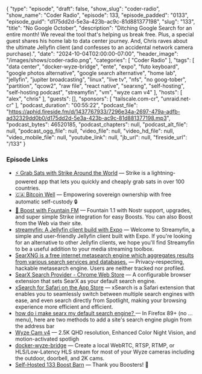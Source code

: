 {
  "type": "episode",
  "draft": false,
  "show_slug": "coder-radio",
  "show_name": "Coder Radio",
  "episode": 133,
  "episode_padded": "0133",
  "episode_guid": "d175dd2d-5e3a-423b-ac9c-81d881377198",
  "slug": "133",
  "title": "No Google October",
  "description": "Ditching Google Search for an entire month!  We reveal the tool that's helping us break free. Plus, a special guest shares his home lab to data center journey. And, Chris raves about the ultimate Jellyfin client (and confesses to an accidental network camera purchase).",
  "date": "2024-10-04T02:00:00-07:00",
  "header_image": "/images/shows/coder-radio.png",
  "categories": [
    "Coder Radio"
  ],
  "tags": [
    "data center",
    "docker-wyze-bridge",
    "ente",
    "expo",
    "futo keyboard",
    "google photos alternative",
    "google search alternative",
    "home lab",
    "jellyfin",
    "jupiter broadcasting",
    "linux",
    "live tv",
    "nfs",
    "no goog-tober",
    "partition",
    "qcow2",
    "raw file",
    "react native",
    "searxng",
    "self-hosting",
    "self-hosting podcast",
    "streamyfin",
    "vm",
    "wyze cam v4"
  ],
  "hosts": [
    "alex",
    "chris"
  ],
  "guests": [],
  "sponsors": [
    "tailscale.com-cr",
    "unraid.net-cr"
  ],
  "podcast_duration": "00:55:22",
  "podcast_file": "https://aphid.fireside.fm/d/1437767933/7296e34a-2697-479a-adfb-ad32329dd0b0/d175dd2d-5e3a-423b-ac9c-81d881377198.mp3",
  "podcast_bytes": 46520185,
  "podcast_chapters": null,
  "podcast_alt_file": null,
  "podcast_ogg_file": null,
  "video_file": null,
  "video_hd_file": null,
  "video_mobile_file": null,
  "youtube_link": null,
  "jb_url": null,
  "fireside_url": "/133"
}


### Episode Links

  * [⚡ Grab Sats with Strike Around the World](https://strike.me/download/ "⚡ Grab Sats with Strike Around the World") — Strike is a lightning-powered app that lets you quickly and cheaply grab sats in over 100 countries.
  * [🇨🇦 Bitcoin Well](https://bitcoinwell.com/ "🇨🇦  Bitcoin Well") — Empowering sovereign ownership with free automatic self-custody 🔒
  * [🎉 Boost with Fountain FM](https://fountain.fm/show/LxGQPEpBqTDLxF4d6qC5 "🎉 Boost with Fountain FM") — Fountain 1.1 with Nostr support, upgrades, and super simple Strike integration for easy Boosts. You can also Boost from the Web via their site.
  * [streamyfin: A Jellyfin client build with Expo](https://github.com/fredrikburmester/streamyfin "streamyfin: A Jellyfin client build with Expo") — Welcome to Streamyfin, a simple and user-friendly Jellyfin client built with Expo. If you're looking for an alternative to other Jellyfin clients, we hope you'll find Streamyfin to be a useful addition to your media streaming toolbox.
  * [SearXNG is a free internet metasearch engine which aggregates results from various search services and databases.](https://github.com/searxng/searxng "SearXNG is a free internet metasearch engine which aggregates results from various search services and databases.") — Privacy-respecting, hackable metasearch engine. Users are neither tracked nor profiled.
  * [SearX Search Provider - Chrome Web Store](https://chromewebstore.google.com/detail/searx-search-provider/hmbgmokpddhjjncclckdfnolbhfjnoam?pli=1 "SearX Search Provider - Chrome Web Store") — A configurable browser extension that sets SearX as your default search engine.
  * [xSearch for Safari on the App Store](https://apps.apple.com/us/app/xsearch-for-safari/id1579902068 "xSearch for Safari on the App Store") — xSearch is a Safari extension that enables you to seamlessly switch between multiple search engines with ease, and even search directly from Spotlight, making your browsing experience more efficient and efficient.
  * [how do i make searx my default search engine? ](https://www.reddit.com/r/firefox/comments/qr7cqn/how_do_i_make_searx_my_default_search_engine/ "how do i make searx my default search engine? ") — In Firefox 89+ (no ... menu), here are two methods to add a site's search engine plugin from the address bar
  * [Wyze Cam v4](https://www.wyze.com/products/wyze-cam "Wyze Cam v4") — 2.5K QHD resolution, Enhanced Color Night Vision, and motion-activated spotligh
  * [docker-wyze-bridge](https://github.com/mrlt8/docker-wyze-bridge "docker-wyze-bridge") — Create a local WebRTC, RTSP, RTMP, or HLS/Low-Latency HLS stream for most of your Wyze cameras including the outdoor, doorbell, and 2K cams.
  * [Self-Hosted 133 Boost Barn](https://paste.docs.lol/code/LucubratesFrogmouth "Self-Hosted 133 Boost Barn") — Thank you Boosters! 🚀


